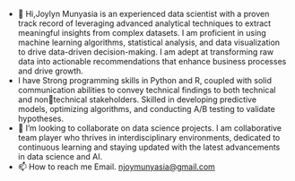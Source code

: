- 👋 Hi,Joylyn Munyasia is an experienced data scientist with a proven track record of leveraging advanced analytical techniques to extract meaningful insights from complex datasets. I am proficient in using machine learning algorithms, statistical analysis, and data visualization to drive data-driven decision-making. I am adept at transforming raw data into actionable recommendations that enhance business processes and drive growth.
- I have Strong programming skills in Python and R, coupled with solid communication abilities to convey technical findings to both technical and non￾technical stakeholders. Skilled in developing predictive models, optimizing algorithms, and conducting A/B testing to validate hypotheses. 
- 💞️ I’m looking to collaborate on data science projects. I am collaborative team player who thrives in interdisciplinary environments, dedicated to continuous learning and staying 
updated with the latest advancements in data science and AI.
- 📫 How to reach me Email. njoymunyasia@gmail.com

<!---
mnjoylyn/mnjoylyn is a ✨ special ✨ repository because its `README.md` (this file) appears on your GitHub profile.
You can click the Preview link to take a look at your changes.
--->
